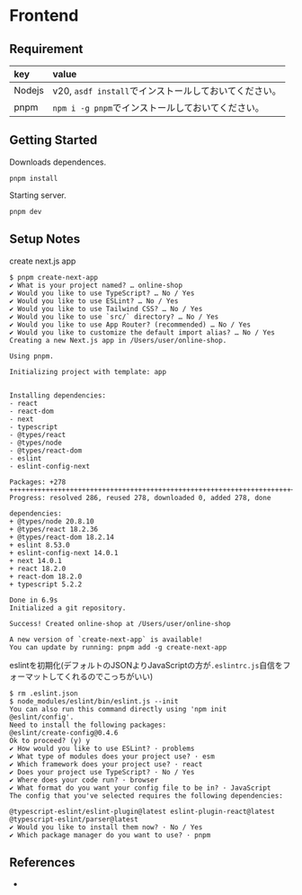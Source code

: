 # Frontend

## Requirement

|key|value|
|:---|:---|
|Nodejs|v20, `asdf install`でインストールしておいてください。|
|pnpm|`npm i -g pnpm`でインストールしておいてください。|

## Getting Started

Downloads dependences.

```shell
pnpm install
```

Starting server.

```shell
pnpm dev
```


## Setup Notes

create next.js app

```shell
$ pnpm create-next-app
✔ What is your project named? … online-shop
✔ Would you like to use TypeScript? … No / Yes
✔ Would you like to use ESLint? … No / Yes
✔ Would you like to use Tailwind CSS? … No / Yes
✔ Would you like to use `src/` directory? … No / Yes
✔ Would you like to use App Router? (recommended) … No / Yes
✔ Would you like to customize the default import alias? … No / Yes
Creating a new Next.js app in /Users/user/online-shop.

Using pnpm.

Initializing project with template: app


Installing dependencies:
- react
- react-dom
- next
- typescript
- @types/react
- @types/node
- @types/react-dom
- eslint
- eslint-config-next

Packages: +278
++++++++++++++++++++++++++++++++++++++++++++++++++++++++++++++++++++++++++++++++++++++++++++++++++++++++++++++++++++++++++++++++++++++++++++++++++++++++++++++++++++++++++++++++++++++++++++++++++++
Progress: resolved 286, reused 278, downloaded 0, added 278, done

dependencies:
+ @types/node 20.8.10
+ @types/react 18.2.36
+ @types/react-dom 18.2.14
+ eslint 8.53.0
+ eslint-config-next 14.0.1
+ next 14.0.1
+ react 18.2.0
+ react-dom 18.2.0
+ typescript 5.2.2

Done in 6.9s
Initialized a git repository.

Success! Created online-shop at /Users/user/online-shop

A new version of `create-next-app` is available!
You can update by running: pnpm add -g create-next-app
```

eslintを初期化(デフォルトのJSONよりJavaScriptの方が`.eslintrc.js`自信をフォーマットしてくれるのでこっちがいい)

```shell
$ rm .eslint.json
$ node_modules/eslint/bin/eslint.js --init
You can also run this command directly using 'npm init @eslint/config'.
Need to install the following packages:
@eslint/create-config@0.4.6
Ok to proceed? (y) y
✔ How would you like to use ESLint? · problems
✔ What type of modules does your project use? · esm
✔ Which framework does your project use? · react
✔ Does your project use TypeScript? · No / Yes
✔ Where does your code run? · browser
✔ What format do you want your config file to be in? · JavaScript
The config that you've selected requires the following dependencies:

@typescript-eslint/eslint-plugin@latest eslint-plugin-react@latest @typescript-eslint/parser@latest
✔ Would you like to install them now? · No / Yes
✔ Which package manager do you want to use? · pnpm

```

## References

-

